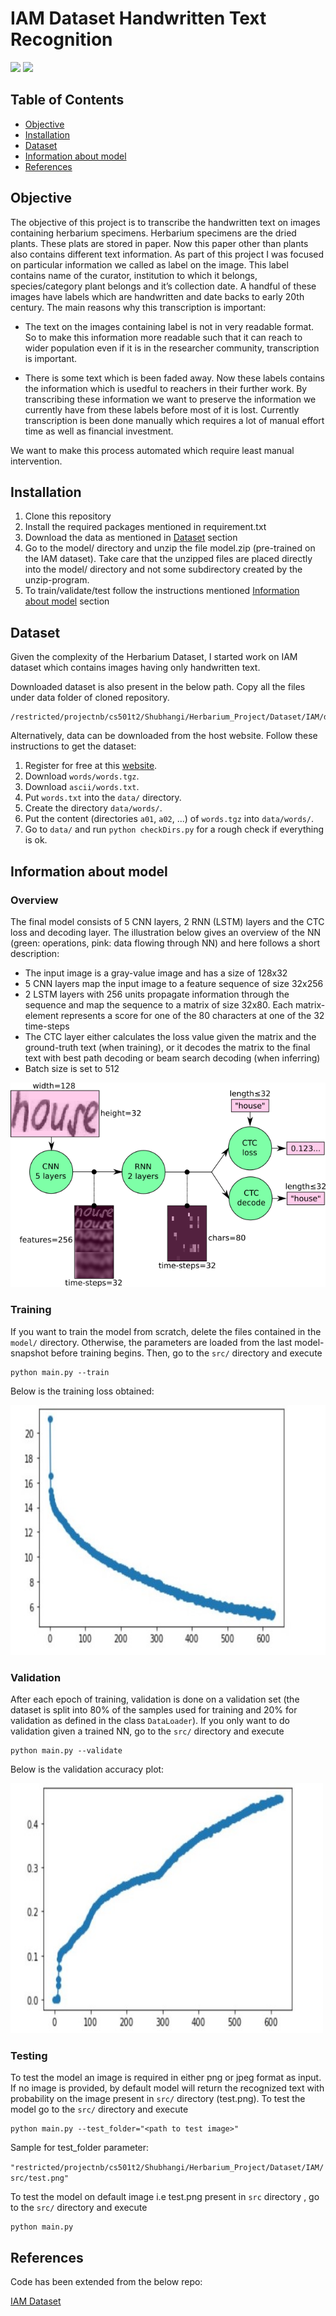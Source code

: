 # IAM Dataset Handwritten Text Recognition 

![](https://img.shields.io/badge/python-3.6.5-green.svg?style=flat)  ![](https://img.shields.io/badge/tensorflow-1.12-orange.svg?style=flat)

## Table of Contents

- [Objective](#objective)
- [Installation](#installation)
- [Dataset](#dataset)
- [Information about model](#information-about-model)
- [References](#references)

## Objective

The objective of this project is to transcribe the handwritten text on images containing herbarium specimens. Herbarium specimens are the dried plants. These plats are stored in paper. Now this paper other than plants also contains different text information. As part of this project I was focused on particular information we called as label on the image. This label contains name of the curator, institution to which it belongs, species/category plant belongs and it’s collection date. A handful of these images have labels which are handwritten and date backs to early 20th century. The main reasons why this transcription is important:
* The text on the images containing label is not in very readable format. So to make this information more readable such that it can reach to wider population even if it is in the researcher community, transcription is important.

* There is some text which is been faded away. Now these labels contains the information which is usedful to reachers in their further work. By transcribing these information we want to preserve the information we currently have from these labels before most of it is lost. Currently transcription is been done manually which requires a lot of manual effort time as well as financial investment. 

We want to make this process automated which require least manual intervention.

## Installation

1. Clone this repository
2. Install the required packages mentioned in requirement.txt
3. Download the data as mentioned in [Dataset](#dataset) section
4. Go to the model/ directory and unzip the file model.zip (pre-trained on the IAM dataset). Take care that the unzipped files are placed directly into the model/ directory and not some subdirectory created by the unzip-program.
5. To train/validate/test follow the instructions mentioned [Information about model](#information-about-model) section

## Dataset

Given the complexity of the Herbarium Dataset, I started work on IAM dataset which contains images having only handwritten text. 

Downloaded dataset is also present in the below path. Copy all the files under data folder of cloned repository.

```console
/restricted/projectnb/cs501t2/Shubhangi/Herbarium_Project/Dataset/IAM/data
```

Alternatively, data can be downloaded from the host website. Follow these instructions to get the dataset:

1. Register for free at this [website](http://www.fki.inf.unibe.ch/databases/iam-handwriting-database).
2. Download `words/words.tgz`.
3. Download `ascii/words.txt`.
4. Put `words.txt` into the `data/` directory.
5. Create the directory `data/words/`.
6. Put the content (directories `a01`, `a02`, ...) of `words.tgz` into `data/words/`.
7. Go to `data/` and run `python checkDirs.py` for a rough check if everything is ok.


## Information about model

### Overview

The final model consists of 5 CNN layers, 2 RNN (LSTM) layers and the CTC loss and decoding layer. The illustration below gives an overview of the NN (green: operations, pink: data flowing through NN) and here follows a short description:

* The input image is a gray-value image and has a size of 128x32
* 5 CNN layers map the input image to a feature sequence of size 32x256
* 2 LSTM layers with 256 units propagate information through the sequence and map the sequence to a matrix of size 32x80. Each matrix-element represents a score for one of the 80 characters at one of the 32 time-steps
* The CTC layer either calculates the loss value given the matrix and the ground-truth text (when training), or it decodes the matrix to the final text with best path decoding or beam search decoding (when inferring)
* Batch size is set to 512


![nn_overview](./doc/nn_overview.png)

### Training

If you want to train the model from scratch, delete the files contained in the `model/` directory. Otherwise, the parameters are loaded from the last model-snapshot before training begins. Then, go to the `src/` directory and execute 
```console
python main.py --train
```

Below is the training loss obtained:

<img src="./doc/training_loss.jpg" width="550" height="400">

### Validation

After each epoch of training, validation is done on a validation set (the dataset is split into 80% of the samples used for training and 20% for validation as defined in the class `DataLoader`). If you only want to do validation given a trained NN, go to the `src/` directory and execute 
```console
python main.py --validate
```

Below is the validation accuracy plot:

<img src="./doc/validation_accuracy.jpg" width="500" height="400">

### Testing

To test the model an image is required in either png or jpeg format as input. If no image is provided, by default model will return the recognized text with probability on the image present in `src/` directory (test.png). To test the model go to the `src/` directory and execute 

```console
python main.py --test_folder="<path to test image>"
```
Sample for test_folder parameter:

`"restricted/projectnb/cs501t2/Shubhangi/Herbarium_Project/Dataset/IAM/src/test.png"`

To test the model on default image i.e test.png present in `src` directory , go to the `src/` directory and execute 
```console
python main.py 
```
## References

Code has been extended from the below repo:

[IAM Dataset](https://github.com/githubharald/SimpleHTR)

